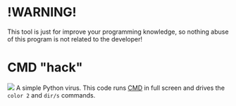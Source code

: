 # !WARNING!
This tool is just for improve your programming knowledge, so nothing abuse of this program is not related to the developer!
# CMD "hack"
![](https://cdn.discordapp.com/attachments/1014200166473023540/1103366474975948981/2023-05-04_000347.png)
A simple Python virus. This code runs [CMD](https://wikipedia.org/wiki/Cmd.exe) in full screen and drives the `color 2` and `dir/s` commands.

